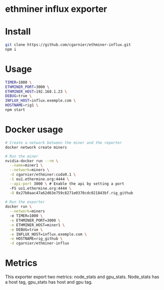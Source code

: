 # ethminer influx exporter

# Install
```bash
git clone https://github.com/cgarnier/ethminer-influx.git
npm i
```
# Usage

```bash
TIMER=1000 \
ETHMINER_PORT=3000 \
ETHMINER_HOST=192.168.1.23 \
DEBUG=true \
INFLUX_HOST=influx.exemple.com \
HOSTNAME=rig1 \
npm start
```

# Docker usage

```bash
# Create a network between the miner and the reporter
docker network create miners

# Run the miner 
nvidia-docker run --rm \
  --name=miner1 \
  --network=miners \
  -d cgarnier/ethminer:cuda9.1 \
  -S eu1.ethermine.org:4444 \
  --api-port 3000 \ # Enable the api by setting a port
  -FS us1.ethermine.org:4444 \
  -O 0x27b0aac47a62d63e759c8271e0370cdc021843bf.rig_github
  
# Run the exporter
docker run \
  --network=miners
  -e TIMER=1000 \
  -e ETHMINER_PORT=3000 \
  -e ETHMINER_HOST=miner1 \
  -e DEBUG=true \
  -e INFLUX_HOST=influx.exemple.com \
  -e HOSTNAME=rig_github \
  -d cgarnier/ethminer-influx

```

# Metrics

This exporter export two metrics: node_stats and gpu_stats. Node_stats has a host tag, gpu_stats has host and gpu tag.
